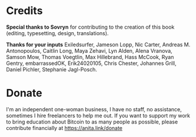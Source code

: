 # Credits
**Special thanks to Sovryn** for contributing to the creation of this book (editing, typesetting, design, translations). 

**Thanks for your inputs**
Exiledsurfer, Jameson Lopp, Nic Carter, Andreas M. Antonopoulos, Caitlin Long, Maya Zehavi, Lyn Alden, Alena Vranova, Samson Mow, Thomas Voegtlin, Max Hillebrand, Hass McCook, Ryan Gentry, embarrassedOK, Erik24020105, Chris Chester, Johannes Grill, Daniel Pichler, Stephanie Jagl-Posch.

# Donate
I'm an independent one-woman business, I have no staff, no assistance, sometimes I hire freelancers to help me out. If you want to support my work to bring education about Bitcoin to as many people as possible, please contribute financially at https://anita.link/donate





